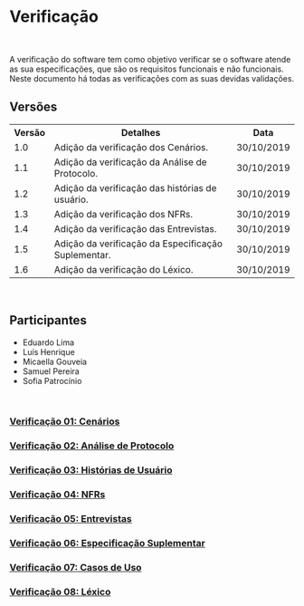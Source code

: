 #  Verificação
<div class="line"></div>

<p align="justify">&emsp;

A verificação do software tem como objetivo verificar se o software atende as sua especificações, que são os requisitos funcionais e não funcionais. 
<br>
Neste documento há todas as verificações com as suas devidas validações.
</p>

## Versões

<table class="versions">
	<tr>
		<th class="version_header">Versão</th>
		<th>Detalhes</th>
		<th>Data</th>
	</tr>
	<tr>
		<td>1.0</td>
		<td>Adição da verificação dos Cenários.</td>
		<td>30/10/2019</td>
	</tr>
	<tr>
		<td>1.1</td>
		<td>Adição da verificação da Análise de Protocolo.</td>
		<td>30/10/2019</td>
	</tr>
	<tr>
		<td>1.2</td>
		<td>Adição da verificação das histórias de usuário.</td>
		<td>30/10/2019</td>
	</tr>
	<tr>
		<td>1.3</td>
		<td>Adição da verificação dos NFRs.</td>
		<td>30/10/2019</td>
	</tr>
	<tr>
		<td>1.4</td>
		<td>Adição da verificação das Entrevistas.</td>
		<td>30/10/2019</td>
	</tr>
	<tr>
		<td>1.5</td>
		<td>Adição da verificação da Especificação Suplementar.</td>
		<td>30/10/2019</td>
	</tr>
	<tr>
		<td>1.6</td>
		<td>Adição da verificação do Léxico.</td>
		<td>30/10/2019</td>
	</tr>
</table> 
<br>

## Participantes
- Eduardo Lima
- Luís Henrique
- Micaella Gouveia
- Samuel Pereira
- Sofia Patrocínio


<br>

### [Verificação 01: Cenários](verificacoes/vv01.md)
### [Verificação 02: Análise de Protocolo](verificacoes/vv02.md)
### [Verificação 03: Histórias de Usuário](verificacoes/vv03.md)
### [Verificação 04: NFRs](verificacoes/vv04.md)
### [Verificação 05: Entrevistas](verificacoes/vv05.md)
### [Verificação 06: Especificação Suplementar](verificacoes/vv06.md)
### [Verificação 07: Casos de Uso](verificacoes/v02.md)
### [Verificação 08: Léxico](verificacoes/vv08.md)